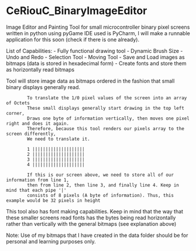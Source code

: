 # CeRiouC_BinaryImageEditor
Image Editor and Painting Tool for small microcontroller binary pixel screens written in python using pyGame
IDE used is PyCharm, I will make a runnable application for this soon (check if there is one already). 

List of Capabilities:
            - Fully functional drawing tool 
                        - Dynamic Brush Size
                        - Undo and Redo
                        - Selection Tool
                        - Moving Tool
            - Save and Load images as bitmaps (data is stored in hexadecimal form)
            - Create fonts and store them as horizontally read bitmaps



Tool will store image data as bitmaps ordered in the fashion that small binary displays generally read. 


            To translate the 1/0 pixel values of the screen into an array of Octets
            These small displays generally start drawing in the top left corner,
            Draws one byte of information vertically, then moves one pixel right and does it again.
            Therefore, because this tool renders our pixels array to the screen differently,
            We need to translate it.

            1 ||||||||||||||||||||
            2 ||||||||||||||||||||
            3 ||||||||||||||||||||
            4 ||||||||||||||||||||

            If this is our screen above, we need to store all of our information from line 1,
            then from line 2, then line 3, and finally line 4. Keep in mind that each pipe '|'
            consists of 8 pixels (A byte of information). Thus, this example would be 32 pixels in height
            

This tool also has font making capabilities. Keep in mind that the way that these smaller screens read fonts
has the bytes being read horizontally rather than vertically with the general bitmaps (see explanation above)



Note: Use of my bitmaps that I have created in the data folder should be for personal and learning purposes only. 
